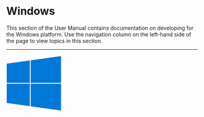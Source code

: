 Windows
=======

This section of the User Manual contains documentation on developing for the Windows platform. Use the navigation column on the left-hand side of the page to view topics in this section. 

---

![](../uploads/Main/windows.jpg) 

